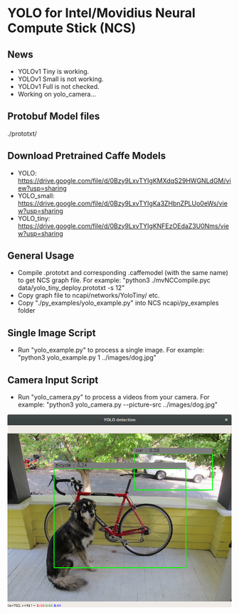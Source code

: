﻿# YOLO for Intel/Movidius Neural Compute Stick (NCS)

## News

* YOLOv1 Tiny is working.
* YOLOv1 Small is not working.
* YOLOv1 Full is not checked.
* Working on yolo_camera...

## Protobuf Model files

./prototxt/

## Download Pretrained Caffe Models

* YOLO: https://drive.google.com/file/d/0Bzy9LxvTYIgKMXdqS29HWGNLdGM/view?usp=sharing
* YOLO_small: https://drive.google.com/file/d/0Bzy9LxvTYIgKa3ZHbnZPLUo0eWs/view?usp=sharing
* YOLO_tiny: https://drive.google.com/file/d/0Bzy9LxvTYIgKNFEzOEdaZ3U0Nms/view?usp=sharing

## General Usage

* Compile .prototxt and corresponding .caffemodel (with the same name) to get NCS graph file. For example: "python3 ./mvNCCompile.pyc data/yolo_tiny_deploy.prototxt -s 12"
* Copy graph file to ncapi/networks/YoloTiny/ etc.
* Copy "./py_examples/yolo_example.py" into NCS ncapi/py_examples folder

## Single Image Script

* Run "yolo_example.py" to process a single image. For example: "python3 yolo_example.py 1 ../images/dog.jpg"


## Camera Input Script

* Run "yolo_camera.py" to process a videos from your camera. For example: "python3 yolo_camera.py --picture-src ../images/dog.jpg"

![](/images/yolo_dog.png)
